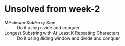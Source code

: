 <h1>Unsolved from week-2</h1>
<dl>
<dt>MAximum SubArray Sum</dt>
<dd>Do it using divide and conquer </dd>
<dt>Longest Substring with At Least K Repeating Characters</dt>
<dd>Do it using sliding window and divide and conquer</dd>
</dl>
